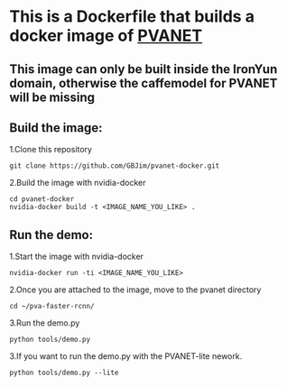 # This is a Dockerfile that builds a docker image of [PVANET](https://github.com/sanghoon/pva-faster-rcnn)

## This image can only be built inside the IronYun domain, otherwise the caffemodel for PVANET will be missing

## Build the image:
1.Clone this repository
```Shell
git clone https://github.com/GBJim/pvanet-docker.git
```

2.Build the image with nvidia-docker
```Shell
cd pvanet-docker
nvidia-docker build -t <IMAGE_NAME_YOU_LIKE> .
```

## Run the demo:
1.Start the image with nvidia-docker
```Shell 
nvidia-docker run -ti <IMAGE_NAME_YOU_LIKE>
```

2.Once you are attached to the image, move to the pvanet directory
```Shell 
cd ~/pva-faster-rcnn/
```

3.Run the demo.py
```Shell 
python tools/demo.py
```

3.If you want to run the demo.py with the PVANET-lite nework.
```Shell
python tools/demo.py --lite
```


